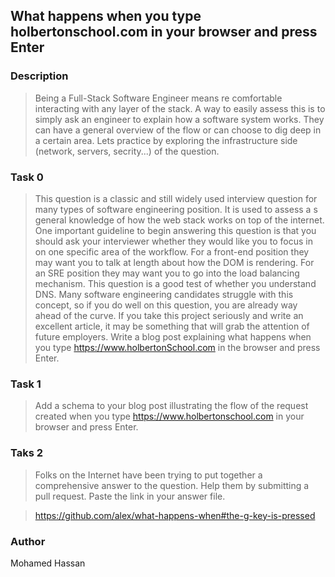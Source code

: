 ## What happens when you type holbertonschool.com in your browser and press Enter

### Description
> Being a Full-Stack Software Engineer means re comfortable interacting with any layer of the stack.
> A way to easily assess this is to simply ask an engineer to explain how a software system works. They can have a general overview of the flow or can choose to dig deep in a certain area.
> Lets practice by exploring the infrastructure side (network, servers, secrity...) of the question.

### Task 0
> This question is a classic and still widely used interview question for many types of software engineering position. It is used to assess a s general knowledge of how the web stack works on top of the internet. One important guideline to begin answering this question is that you should ask your interviewer whether they would like you to focus in on one specific area of the workflow. For a front-end position they may want you to talk at length about how the DOM is rendering. For an SRE position they may want you to go into the load balancing mechanism.
>This question is a good test of whether you understand DNS. Many software engineering candidates struggle with this concept, so if you do well on this question, you are already way ahead of the curve. If you take this project seriously and write an excellent article, it may be something that will grab the attention of future employers.
> Write a blog post explaining what happens when you type https://www.holbertonSchool.com in the browser and press Enter.

### Task 1

> Add a schema to your blog post illustrating the flow of the request created when you type https://www.holbertonschool.com in your browser and press Enter.

### Taks 2
> Folks on the Internet have been trying to put together a comprehensive answer to the question. Help them by submitting a pull request. Paste the link in your answer file.

> https://github.com/alex/what-happens-when#the-g-key-is-pressed

### Author
Mohamed Hassan